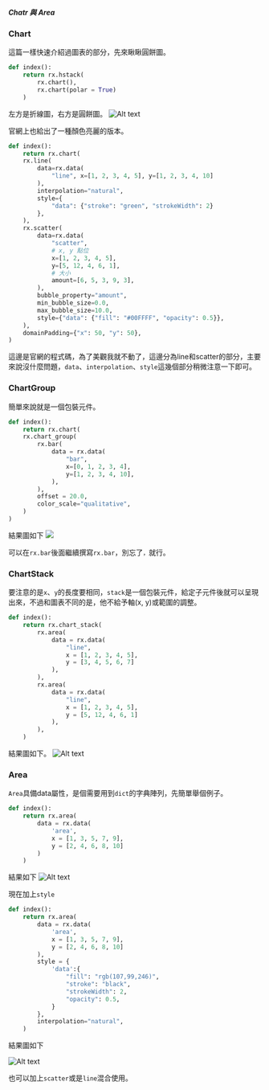 ##### Chatr 與 Area
### Chart

這篇一樣快速介紹過圖表的部分，先來瞅瞅圓餅圖。

```python
def index():
    return rx.hstack(
        rx.chart(), 
        rx.chart(polar = True)
    )
```

左方是折線圖，右方是圓餅圖。
![Alt text](image.png)

官網上也給出了一種顏色亮麗的版本。

```python
def index():
    return rx.chart(
    rx.line(
        data=rx.data(
            "line", x=[1, 2, 3, 4, 5], y=[1, 2, 3, 4, 10]
        ),
        interpolation="natural",
        style={
            "data": {"stroke": "green", "strokeWidth": 2}
        },
    ),
    rx.scatter(
        data=rx.data(
            "scatter",
            # x, y 點位
            x=[1, 2, 3, 4, 5],
            y=[5, 12, 4, 6, 1],
            # 大小
            amount=[6, 5, 3, 9, 3],
        ),
        bubble_property="amount",
        min_bubble_size=0.0,
        max_bubble_size=10.0,
        style={"data": {"fill": "#00FFFF", "opacity": 0.5}},
    ),
    domainPadding={"x": 50, "y": 50},
)
```
這邊是官網的程式碼，為了美觀我就不動了，這邊分為line和scatter的部分，主要來說沒什麼問題，`data`、`interpolation`、`style`這幾個部分稍微注意一下即可。

### ChartGroup
簡單來說就是一個包裝元件。

```python
def index():
    return rx.chart(
    rx.chart_group(
        rx.bar(
            data = rx.data(
                "bar",
                x=[0, 1, 2, 3, 4],
                y=[1, 2, 3, 4, 10],
            ),
        ),
        offset = 20.0,
        color_scale="qualitative",
    )
)
```
結果圖如下
![](image-1.png)

可以在`rx.bar`後面繼續撰寫`rx.bar`，別忘了`，`就行。

### ChartStack

要注意的是`x`、`y`的長度要相同，`stack`是一個包裝元件，給定子元件後就可以呈現出來，不過和圖表不同的是，他不給予軸(x, y)或範圍的調整。

```python
def index():
    return rx.chart_stack(
        rx.area(
            data = rx.data(
                "line",
                x = [1, 2, 3, 4, 5],
                y = [3, 4, 5, 6, 7]
            ),
        ),
        rx.area(
            data = rx.data(
                "line", 
                x = [1, 2, 3, 4, 5], 
                y = [5, 12, 4, 6, 1]
            ),
        ),
    )
```

結果圖如下。
![Alt text](image-2.png)


### Area

`Area`具備data屬性，是個需要用到`dict`的字典陣列，先簡單舉個例子。
```python
def index():
    return rx.area(
        data = rx.data(
            'area',
            x = [1, 3, 5, 7, 9],
            y = [2, 4, 6, 8, 10]
        )
    )
```

結果如下
![Alt text](image-3.png)

現在加上`style`

```python
def index():
    return rx.area(
        data = rx.data(
            'area',
            x = [1, 3, 5, 7, 9],
            y = [2, 4, 6, 8, 10]
        ),
        style = {
            'data':{
                "fill": "rgb(107,99,246)",
                "stroke": "black",
                "strokeWidth": 2,
                "opacity": 0.5,
            }
        },
        interpolation="natural",
    )
```

結果圖如下

![Alt text](image-4.png)

也可以加上`scatter`或是`line`混合使用。